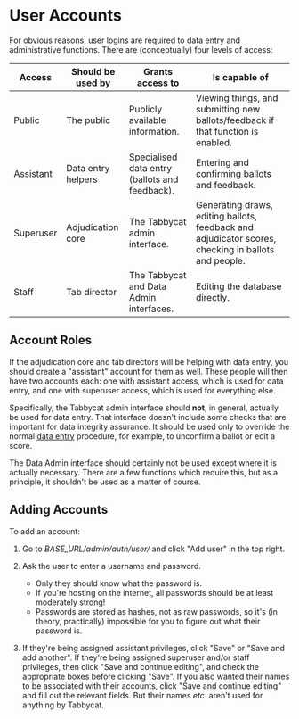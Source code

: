 # User Accounts

For obvious reasons, user logins are required to data entry and administrative functions. There are (conceptually) four levels of access:

| Access    | Should be used by  | Grants access to | Is capable of |
| --------- | ------------------ | ---------------- | ------------- |
| Public    | The public         | Publicly available information. | Viewing things, and submitting new ballots/feedback if that function is enabled. |
| Assistant    | Data entry helpers | Specialised data entry (ballots and feedback). | Entering and confirming ballots and feedback. |
| Superuser | Adjudication core  | The Tabbycat admin interface. | Generating draws, editing ballots, feedback and adjudicator scores, checking in ballots and people.
| Staff     | Tab director       | The Tabbycat and Data Admin interfaces. | Editing the database directly. |

## Account Roles

If the adjudication core and tab directors will be helping with data entry, you should create a "assistant" account for them as well. These people will then have two accounts each: one with assistant access, which is used for data entry, and one with superuser access, which is used for everything else.

Specifically, the Tabbycat admin interface should **not**, in general, actually be used for data entry. That interface doesn't include some checks that are important for data integrity assurance. It should be used only to override the normal [data entry](data-entry.md) procedure, for example, to unconfirm a ballot or edit a score.

The Data Admin interface should certainly not be used except where it is actually necessary. There are a few functions which require this, but as a principle, it shouldn't be used as a matter of course.

## Adding Accounts

To add an account:

1. Go to *BASE_URL/admin/auth/user/* and click "Add user" in the top right.

2. Ask the user to enter a username and password.
   * Only they should know what the password is.
   * If you're hosting on the internet, all passwords should be at least moderately strong!
   * Passwords are stored as hashes, not as raw passwords, so it's (in theory, practically) impossible for you to figure out what their password is.

3. If they're being assigned assistant privileges, click "Save" or "Save and add another". If they're being assigned superuser and/or staff privileges, then click "Save and continue editing", and check the appropriate boxes before clicking "Save". If you also wanted their names to be associated with their accounts, click "Save and continue editing" and fill out the relevant fields. But their names *etc.* aren't used for anything by Tabbycat.